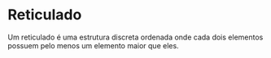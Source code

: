 # Reticulado
Um reticulado é uma estrutura discreta ordenada onde cada dois elementos possuem pelo menos um elemento maior que eles.

